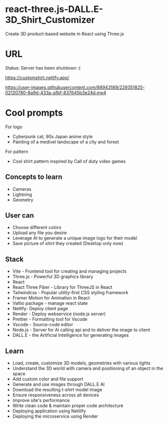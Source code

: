 # react-three.js-DALL.E-3D_Shirt_Customizer

Create 3D product-based website in React using Three.js

# URL 
Status: Server has been shutdown :(

https://customshirt.netlify.app/

https://user-images.githubusercontent.com/88943189/229351825-02120780-8a9d-433a-a1bf-837645b3e24d.mp4


# Cool prompts
For logo
- Cyberpunk cat, 90s Japan anime style
- Painting of a medivel landscape of a city and forest 

For pattern
- Cool shirt pattern inspired by Call of duty video games

## Concepts to learn
- Cameras
- Lightning
- Geometry

## User can
- Choose different colors
- Upload any file you desire
- Leverage AI to generate a unique image logo for their model
- Save picture of shirt they created (Desktop only now)

## Stack
- Vite - Frontend tool for creating and managing projects
- Three.js - Powerful 3D graphics library
- React
- React Three Fiber - Library for ThreeJS in React
- Tailwindcss - Popular utility-first CSS styling framework
- Framer Motion for Animation in React
- Valtio package - manage react state
- Netlify- Deploy client page
- Render - Deploy webservice (node.js server)
- Prettier - Formatting tool for Vscode
- Vscode - Source-code editor
- Node.js - Server for Ai calling api and to deliver the image to client
- DALL.E - the Artificial Intelligence for generating images

## Learn
- Load, create, customize 3D models, geometries with various lights
- Understand the 3D world with camera and positioning of an object in the space
- Add custom color and file support
- Generate and use images through DALL.E AI
- Download the resulting t-shirt model image
- Ensure responsiveness across all devices
- Improve site's performance
- Write clean code & maintain proper code architecture
- Deploying application using Netilify
- Deploying the microservice using Render

